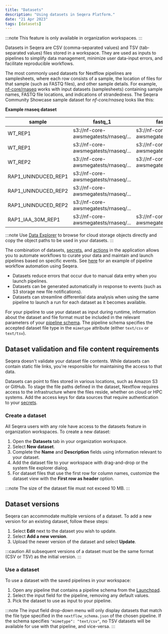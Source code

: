 ```yaml
---
title: "Datasets"
description: "Using datasets in Seqera Platform."
date: "21 Apr 2023"
tags: [datasets]
---
```


:::note
This feature is only available in organization workspaces.
:::

Datasets in Seqera are CSV (comma-separated values) and TSV (tab-separated values) files stored in a workspace. They are used as inputs to pipelines to simplify data management, minimize user data-input errors, and facilitate reproducible workflows.

The most commonly used datasets for Nextflow pipelines are samplesheets, where each row consists of a sample, the location of files for that sample (such as FASTQ files), and other sample details. For example, [nf-core/rnaseq](https://github.com/nf-core/rnaseq) works with input datasets (samplesheets) containing sample names, FASTQ file locations, and indications of strandedness. The Seqera Community Showcase sample dataset for _nf-core/rnaseq_ looks like this:

**Example rnaseq dataset**

| sample              | fastq_1                              | fastq_2                              | strandedness |
| ------------------- | ------------------------------------ | ------------------------------------ | ------------ |
| WT_REP1             | s3://nf-core-awsmegatests/rnaseq/... | s3://nf-core-awsmegatests/rnaseq/... | reverse      |
| WT_REP1             | s3://nf-core-awsmegatests/rnaseq/... | s3://nf-core-awsmegatests/rnaseq/... | reverse      |
| WT_REP2             | s3://nf-core-awsmegatests/rnaseq/... | s3://nf-core-awsmegatests/rnaseq/... | reverse      |
| RAP1_UNINDUCED_REP1 | s3://nf-core-awsmegatests/rnaseq/... |                                      | reverse      |
| RAP1_UNINDUCED_REP2 | s3://nf-core-awsmegatests/rnaseq/... |                                      | reverse      |
| RAP1_UNINDUCED_REP2 | s3://nf-core-awsmegatests/rnaseq/... |                                      | reverse      |
| RAP1_IAA_30M_REP1   | s3://nf-core-awsmegatests/rnaseq/... | s3://nf-core-awsmegatests/rnaseq/... | reverse      |

:::note
Use [Data Explorer](../data/data-explorer) to browse for cloud storage objects directly and copy the object paths to be used in your datasets.
:::

The combination of datasets, [secrets](../secrets/overview), and [actions](../pipeline-actions/overview) in the application allows you to automate workflows to curate your data and maintain and launch pipelines based on specific events. See [here](https://seqera.io/blog/workflow-automation/) for an example of pipeline workflow automation using Seqera.

- Datasets reduce errors that occur due to manual data entry when you launch pipelines.
- Datasets can be generated automatically in response to events (such as S3 storage new file notifications).
- Datasets can streamline differential data analysis when using the same pipeline to launch a run for each dataset as it becomes available.

For your pipeline to use your dataset as input during runtime, information about the dataset and file format must be included in the relevant parameters of your [pipeline schema](../pipeline-schema/overview). The pipeline schema specifies the accepted dataset file type in the `mimetype` attribute (either `text/csv` or `text/tsv`).

## Dataset validation and file content requirements

Seqera doesn't validate your dataset file contents. While datasets can contain static file links, you're responsible for maintaining the access to that data.

Datasets can point to files stored in various locations, such as Amazon S3 or GitHub. To stage the file paths defined in the dataset, Nextflow requires access to the infrastructure where the files reside, whether on cloud or HPC systems. Add the access keys for data sources that require authentication to your [secrets](../secrets/overview).

### Create a dataset

All Seqera users with any role have access to the datasets feature in organization workspaces. To create a new dataset:

1. Open the **Datasets** tab in your organization workspace.
2. Select **New dataset**.
3. Complete the **Name** and **Description** fields using information relevant to your dataset.
4. Add the dataset file to your workspace with drag-and-drop or the system file explorer dialog.
5. For dataset files that use the first row for column names, customize the dataset view with the **First row as header** option.

:::note
The size of the dataset file must not exceed 10 MB.
:::

## Dataset versions

Seqera can accommodate multiple versions of a dataset. To add a new version for an existing dataset, follow these steps:

1. Select **Edit** next to the dataset you wish to update.
2. Select **Add a new version**.
3. Upload the newer version of the dataset and select **Update**.

:::caution
All subsequent versions of a dataset must be the same format (CSV or TSV) as the initial version.
:::

### Use a dataset

To use a dataset with the saved pipelines in your workspace:

1. Open any pipeline that contains a pipeline schema from the [Launchpad](../launch/launchpad).
2. Select the input field for the pipeline, removing any default values.
3. Pick the dataset to use as input to your pipeline.

:::note
The input field drop-down menu will only display datasets that match the file type specified in the `nextflow_schema.json` of the chosen pipeline. If the schema specifies `"mimetype": "text/csv"`, no TSV datasets will be available for use with that pipeline, and vice-versa.
:::
